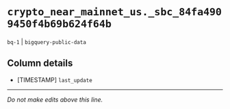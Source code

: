 # `crypto_near_mainnet_us._sbc_84fa4909450f4b69b624f64b`
`bq-1` | `bigquery-public-data`

## Column details
* [TIMESTAMP] `last_update`

-------------------------------------------------------------------------------
*Do not make edits above this line.*

